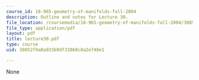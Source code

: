 ```yaml
---
course_id: 18-965-geometry-of-manifolds-fall-2004
description: Outline and notes for Lecture 30.
file_location: /coursemedia/18-965-geometry-of-manifolds-fall-2004/30852f9a0a933b9df31060c8a2e748e1_lecture30.pdf
file_type: application/pdf
layout: pdf
title: lecture30.pdf
type: course
uid: 30852f9a0a933b9df31060c8a2e748e1

---
```

None